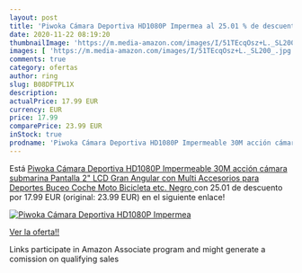 ```yaml
---
layout: post
title: 'Piwoka Cámara Deportiva HD1080P Impermea al 25.01 % de descuento'
date: 2020-11-22 08:19:20
thumbnailImage: 'https://m.media-amazon.com/images/I/51TEcqOsz+L._SL200_.jpg'
images: [ 'https://m.media-amazon.com/images/I/51TEcqOsz+L._SL200_.jpg' ]
comments: true
category: ofertas
author: ring
slug: B08DFTPL1X
description:
actualPrice: 17.99 EUR
currency: EUR
price: 17.99
comparePrice: 23.99 EUR
inStock: true
prodname: 'Piwoka Cámara Deportiva HD1080P Impermeable 30M acción cámara submarina Pantalla 2" LCD Gran Angular con Multi Accesorios para Deportes  Buceo  Coche  Moto  Bicicleta etc.  Negro '
---
```


Está [Piwoka Cámara Deportiva HD1080P Impermeable 30M acción cámara submarina Pantalla 2" LCD Gran Angular con Multi Accesorios para Deportes  Buceo  Coche  Moto  Bicicleta etc.  Negro ](https://www.amazon.es/dp/B08DFTPL1X/?tag=tolees-21) con 25.01 de descuento por 17.99 EUR (original: 23.99 EUR) en el siguiente enlace!

[![Piwoka Cámara Deportiva HD1080P Impermea](https://m.media-amazon.com/images/I/51TEcqOsz+L._SL200_.jpg)](https://www.amazon.es/dp/B08DFTPL1X/?tag=tolees-21)

[Ver la oferta!!](https://www.amazon.es/dp/B08DFTPL1X/?tag=tolees-21)

Links participate in Amazon Associate program and might generate a comission on qualifying sales


